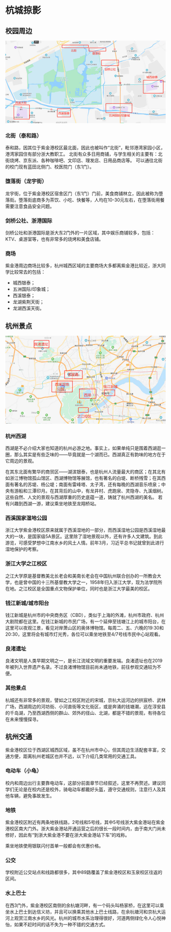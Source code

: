 # 杭城掠影

## 校园周边

![Alt text](../assets/around.webp)

### 北街（泰和路）

泰和路，因其位于紫金港校区最北面，因此也被叫作“北街”，毗邻港湾家园小区，港湾家园住有部分浙大教职工。
北街有众多日用商铺，与学生相关的主要有：北街烧烤、京东派、各种咖啡吧、文印店、理发店、日用品商店等。
可以通往北街的校门现有蓝田北侧门、校医院门（东1门）。

### 堕落街（龙宇街）

龙宇街，位于紫金港校区宿舍区门（东1门）门前，美食商铺林立，因此被称为堕落街。堕落街底商多为茶饮、小吃、快餐等，人均在10-30元左右，在堕落街用餐需要注意食品安全问题。

### 剑桥公社、浙港国际

剑桥公社和浙港国际是浙大东2门外的一片区域，其中娱乐商铺较多，包括：KTV、桌游室等，也有非常多的烧烤和美食店铺。

### 商场

紫金港周边商场比较多，杭州城西区域的主要商场大多都离紫金港比较近，浙大同学比较常去的包括：

- 城西银泰；
- 五洲国际/印象城；
- 西溪银泰；
- 龙湖紫荆天街；
- 龙湖西溪天街。

## 杭州景点

![Alt text](../assets/sites.webp)

### 杭州西湖

西湖是不必介绍大家也知道的杭州必游之地。事实上，如果单纯只是围着西湖逛一圈，那么其实是有些乏味的——毕竟就是一个湖而已。西湖真正有韵味的地方在于它周边的景观。

在其东北面有繁华的商贸区——湖滨银泰，也是杭州人流量最大的商区；在其北有如浙江博物馆孤山馆区、西湖博物馆等展馆，也有著名的白堤、断桥残雪；在其西面有著名的苏堤、杨公堤；南面有雷峰塔、太子湾，还有每晚的西湖音乐喷泉；中央有游船和三潭印月。在其背后的山中，有龙井村、虎跑泉、灵隐寺、九溪烟树。这些自然、人文的景观与西湖厚重的历史底蕴一道，铸就了杭州西湖的美名。
若有兴趣到西湖一游，建议乘坐地铁至龙翔桥站。

### 西溪国家湿地公园

浙江大学紫金港校区原来就属于西溪湿地的一部分，而西溪湿地公园是西溪湿地最大的一块，是国家级5A景区。这里除了湿地景观以外，还有许多人文建筑。到此游览，可感受梦想中江南水乡的风土人情。前年3月，习近平总书记就曾到此进行湿地保护的考察。

### 浙江大学之江校区

之江大学原是基督教美北长老会和美南长老会在中国杭州联合创办的一所教会大学，也是曾中国的十三所基督教大学之一，1958年归入浙江大学，现为法学院所在地。之江校区是全国重点文物保护单位，同时也是浙江大学最美的校区。

### 钱江新城/城市阳台

钱江新城是杭州市的中央商务区（CBD），类似于上海的外滩，杭州市政府、杭州大剧院都在这里。在钱江新城的市民广场，有一个延伸至钱塘江上的城市阳台，在这里可以夜观江景，看见对岸萧山区的奥体博物馆。每周二、五、六晚的19:30和20:30，这里将会有城市灯光秀，各位可以乘坐地铁至4/7号线市民中心站观看。

### 良渚遗址

良渚文明是人类早期文明之一，是长江流域文明的重要发端。良渚遗址也在2019年被列入世界遗产名录。不过良渚博物馆目前尚未通地铁，前往参观交通较为不便。

### 其他景点

杭城还有非常多的景观，譬如之江校区附近的宋城，京杭大运河边的拱宸桥、武林广场，西湖周边的河坊街、小河直街等文化街区，或是奔涌的钱塘潮，远在淳安县的千岛湖，乃至西湖西侧的群山、郊外的径山、北湖，都是不错的景观，有待各位在未来慢慢探寻。

## 杭州交通

紫金港校区位于西湖区城西区域，虽不在杭州市中心，但其周边生活配套丰富，交通方便，距离杭州老城区也并不远，以下介绍几类常用的交通工具。

### 电动车（小龟）

校内和周边出行主要靠电动车，这部分前面章节已经叙述，这里不再赘述。建议同学们无论是在校内还是校外，骑电动车都戴好头盔，遵守交通规则，注意行人及其他车辆，避免事故发生。

### 地铁

紫金港校区附近有两条地铁线路，2号线和5号线，其中5号线浙大紫金港站在紫金港校区南大门外。浙大紫金港站开通运营之后的很长一段时间内，由于南大门尚未修好，因此有“到浙大紫金港不要在浙大紫金港站下车”的戏称。

乘坐地铁使用银联闪付首单一般都会有优惠价格。

### 公交

学校附近公交站点和线路都很多，其中89路覆盖了紫金港校区和玉泉校区往返的区间。

### 水上巴士

在西3门外，紫金港校区南侧的余杭塘河畔，有一个码头叫杨家桥，在这里可以乘坐水上巴士到达信义坊，并且可以换乘其他水上巴士线路，在余杭塘河和京杭大运河上观赏江南水乡的风光。杭州的城市水系治理得很好，河道两侧绿化令人心悦神怡，如果不赶时间的话不失为一种不错的交通方式。

